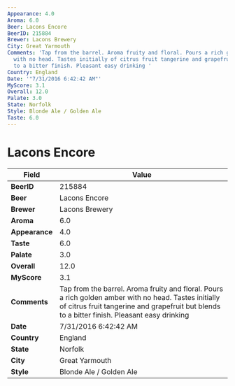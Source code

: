 ```yaml
---
Appearance: 4.0
Aroma: 6.0
Beer: Lacons Encore
BeerID: 215884
Brewer: Lacons Brewery
City: Great Yarmouth
Comments: 'Tap from the barrel. Aroma fruity and floral. Pours a rich golden amber
  with no head. Tastes initially of citrus fruit tangerine and grapefruit but blends
  to a bitter finish. Pleasant easy drinking '
Country: England
Date: '"7/31/2016 6:42:42 AM"'
MyScore: 3.1
Overall: 12.0
Palate: 3.0
State: Norfolk
Style: Blonde Ale / Golden Ale
Taste: 6.0
---
```


# Lacons Encore

| Field         | Value |
|---------------|-------|
| **BeerID** | 215884 |
| **Beer** | Lacons Encore |
| **Brewer** | Lacons Brewery |
| **Aroma** | 6.0 |
| **Appearance** | 4.0 |
| **Taste** | 6.0 |
| **Palate** | 3.0 |
| **Overall** | 12.0 |
| **MyScore** | 3.1 |
| **Comments** | Tap from the barrel. Aroma fruity and floral. Pours a rich golden amber with no head. Tastes initially of citrus fruit tangerine and grapefruit but blends to a bitter finish. Pleasant easy drinking  |
| **Date** | 7/31/2016 6:42:42 AM |
| **Country** | England |
| **State** | Norfolk |
| **City** | Great Yarmouth |
| **Style** | Blonde Ale / Golden Ale |
